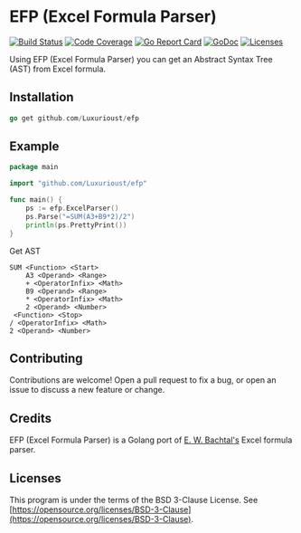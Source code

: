 # EFP (Excel Formula Parser)

[![Build Status](https://travis-ci.org/Luxurioust/efp.svg?branch=master)](https://travis-ci.org/Luxurioust/efp)
[![Code Coverage](https://codecov.io/gh/Luxurioust/efp/branch/master/graph/badge.svg)](https://codecov.io/gh/Luxurioust/efp)
[![Go Report Card](https://goreportcard.com/badge/github.com/Luxurioust/efp)](https://goreportcard.com/report/github.com/Luxurioust/efp)
[![GoDoc](https://godoc.org/github.com/Luxurioust/efp?status.svg)](https://godoc.org/github.com/Luxurioust/efp)
[![Licenses](https://img.shields.io/badge/license-bsd-orange.svg)](https://opensource.org/licenses/BSD-3-Clause)

Using EFP (Excel Formula Parser) you can get an Abstract Syntax Tree (AST) from Excel formula.

## Installation

```go
go get github.com/Luxurioust/efp
```

## Example

```go
package main

import "github.com/Luxurioust/efp"

func main() {
    ps := efp.ExcelParser()
    ps.Parse("=SUM(A3+B9*2)/2")
    println(ps.PrettyPrint())
}
```

Get AST

```
SUM <Function> <Start>
    A3 <Operand> <Range>
    + <OperatorInfix> <Math>
    B9 <Operand> <Range>
    * <OperatorInfix> <Math>
    2 <Operand> <Number>
 <Function> <Stop>
/ <OperatorInfix> <Math>
2 <Operand> <Number>
```

## Contributing

Contributions are welcome! Open a pull request to fix a bug, or open an issue to discuss a new feature or change.

## Credits

EFP (Excel Formula Parser) is a Golang port of [E. W. Bachtal's](http://ewbi.blogs.com/develops/2004/12/excel_formula_p.html) Excel formula parser.

## Licenses

This program is under the terms of the BSD 3-Clause License. See [https://opensource.org/licenses/BSD-3-Clause](https://opensource.org/licenses/BSD-3-Clause).